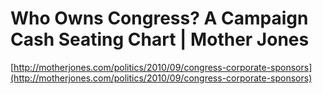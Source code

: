 <!--
id: 1245913791
link: http://tumblr.atmos.org/post/1245913791/who-owns-congress-a-campaign-cash-seating-chart
slug: who-owns-congress-a-campaign-cash-seating-chart
date: Mon Oct 04 2010 17:56:23 GMT-0700 (PDT)
publish: 2010-10-04
tags: 
title: Who Owns Congress? A Campaign Cash Seating Chart | Mother Jones
-->


Who Owns Congress? A Campaign Cash Seating Chart | Mother Jones
===============================================================

[http://motherjones.com/politics/2010/09/congress-corporate-sponsors](http://motherjones.com/politics/2010/09/congress-corporate-sponsors)


